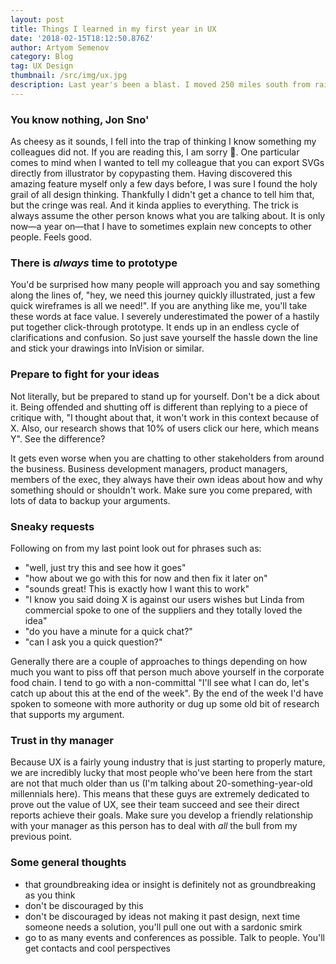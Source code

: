 ```yaml
---
layout: post
title: Things I learned in my first year in UX
date: '2018-02-15T18:12:50.876Z'
author: Artyom Semenov
category: Blog
tag: UX Design
thumbnail: /src/img/ux.jpg
description: Last year's been a blast. I moved 250 miles south from rainy Scotland to slightly less rainy Cheshire, England, to work for one of the largest price comparison websites in UK. I learned a lot in the first year. Possibly more than in the entire 5 years of my study. In this post I'm talking about some of these things, and how I grew both professionally, and as a person.
---
```


### You know nothing, Jon Sno'

As cheesy as it sounds, I fell into the trap of thinking I know something my colleagues did not. If you are reading this, I am sorry 😬. One particular comes to mind when I wanted to tell my colleague that you can export SVGs directly from illustrator by copypasting them. Having discovered this amazing feature myself only a few days before, I was sure I found the holy grail of all design thinking. Thankfully I didn't get a chance to tell him that, but the cringe was real. And it kinda applies to everything. The trick is always assume the other person knows what you are talking about. It is only now—a year on—that I have to sometimes explain new concepts to other people. Feels good.

### There is <em>always</em> time to prototype

You'd be surprised how many people will approach you and say something along the lines of, "hey, we need this journey quickly illustrated, just a few quick wireframes is all we need!". If you are anything like me, you'll take these words at face value. I severely underestimated the power of a hastily put together click-through prototype. It ends up in an endless cycle of clarifications and confusion. So just save yourself the hassle down the line and stick your drawings into InVision or similar.

### Prepare to fight for your ideas

Not literally, but be prepared to stand up for yourself. Don't be a dick about it. Being offended and shutting off is different than replying to a piece of critique with, "I thought about that, it won't work in this context because of X. Also, our research shows that 10% of users click our here, which means Y". See the difference?

It gets even worse when you are chatting to other stakeholders from around the business. Business development managers, product managers, members of the exec, they always have their own ideas about how and why something should or shouldn't work. Make sure you come prepared, with lots of data to backup your arguments.

### Sneaky requests
Following on from my last point look out for phrases such as:

- "well, just try this and see how it goes"
- "how about we go with this for now and then fix it later on"
- "sounds great! This is exactly how I want this to work"
- "I know you said doing X is against our users wishes but Linda from commercial spoke to one of the suppliers and they totally loved the idea"
- "do you have a minute for a quick chat?"
- "can I ask you a quick question?"

Generally there are a couple of approaches to things depending on how much you want to piss off that person much above yourself in the corporate food chain. I tend to go with a non-committal "I'll see what I can do, let's catch up about this at the end of the week". By the end of the week I'd have spoken to someone with more authority or dug up some old bit of research that supports my argument.

### Trust in thy manager
Because UX is a fairly young industry that is just starting to properly mature, we are incredibly lucky that most people who've been here from the start are not that much older than us (I'm talking about 20-something-year-old millennials here). This means that these guys are extremely dedicated to prove out the value of UX, see their team succeed and see their direct reports achieve their goals. Make sure you develop a friendly relationship with your manager as this person has to deal with <em>all</em> the bull from my previous point.

### Some general thoughts

- that groundbreaking idea or insight is definitely not as groundbreaking as you think
- don't be discouraged by this
- don't be discouraged by ideas not making it past design, next time someone needs a solution, you'll pull one out with a sardonic smirk
- go to as many events and conferences as possible. Talk to people. You'll get contacts and cool perspectives